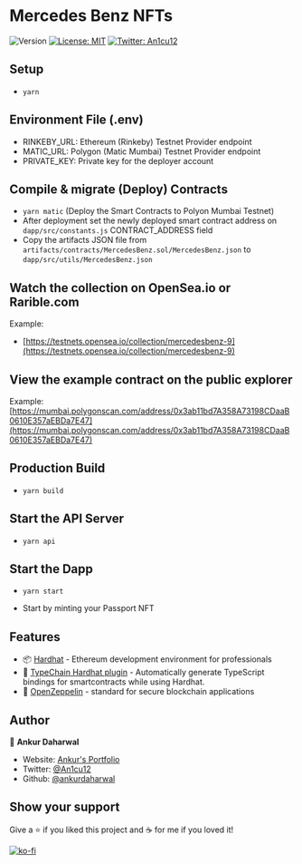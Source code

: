 # Mercedes Benz NFTs

![Version](https://img.shields.io/badge/version-0.0.1-blue.svg?cacheSeconds=2592000)
[![License: MIT](https://img.shields.io/badge/License-MIT-yellow.svg)](#)
[![Twitter: An1cu12](https://img.shields.io/twitter/follow/an1cu12.svg?style=social)](https://twitter.com/An1cu12)

## Setup
- `yarn`

## Environment File (.env)
- RINKEBY_URL: Ethereum (Rinkeby) Testnet Provider endpoint
- MATIC_URL: Polygon (Matic Mumbai) Testnet Provider endpoint
- PRIVATE_KEY: Private key for the deployer account

## Compile & migrate (Deploy) Contracts
- `yarn matic` (Deploy the Smart Contracts to Polyon Mumbai Testnet)
- After deployment set the newly deployed smart contract address on `dapp/src/constants.js` CONTRACT_ADDRESS field
- Copy the artifacts JSON file from `artifacts/contracts/MercedesBenz.sol/MercedesBenz.json` to `dapp/src/utils/MercedesBenz.json`

## Watch the collection on OpenSea.io or Rarible.com
Example: 
- [https://testnets.opensea.io/collection/mercedesbenz-9](https://testnets.opensea.io/collection/mercedesbenz-9)

## View the example contract on the public explorer
Example:[https://mumbai.polygonscan.com/address/0x3ab11bd7A358A73198CDaaB0610E357aEBDa7E47](https://mumbai.polygonscan.com/address/0x3ab11bd7A358A73198CDaaB0610E357aEBDa7E47)

## Production Build
- `yarn build`

## Start the API Server
- `yarn api`

## Start the Dapp
- `yarn start`

- Start by minting your Passport NFT

## Features
- 📦 [Hardhat](https://hardhat.org/) - Ethereum development environment for professionals
- 🦾 [TypeChain Hardhat plugin](https://github.com/ethereum-ts/TypeChain/tree/master/packages/hardhat) - Automatically generate TypeScript bindings for smartcontracts while using Hardhat.
- 🎨 [OpenZeppelin](https://docs.openzeppelin.com/contracts/4.x/) - standard for secure blockchain applications

## Author

👤 **Ankur Daharwal**

- Website: [Ankur's Portfolio](https://ankurdaharwal.wixsite.com/blockchain)
- Twitter: [@An1cu12](https://twitter.com/An1cu12)
- Github: [@ankurdaharwal](https://github.com/ankurdaharwal)

## Show your support

Give a ⭐️ if you liked this project and ☕ for me if you loved it!

[![ko-fi](https://ko-fi.com/img/githubbutton_sm.svg)](ko-fi.com/an1cu12)
